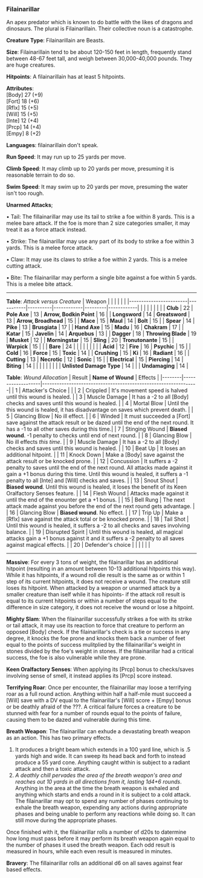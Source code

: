 ### Filainarillar
An apex predator which is known to do battle with the likes of dragons and dinosaurs. The plural is Filainarillain. Their collective noun is a catastrophe.

**Creature Type**: Filainarillain are Beasts.

**Size**: Filainarillain tend to be about 120-150 feet in length, frequently stand between 48-67 feet tall, and weigh between 30,000-40,000 pounds. They are huge creatures.

**Hitpoints**: A filainarillain has at least 5 hitpoints.

**Attributes**:  
[Body] 27 (+9)  
[Fort] 18 (+6)  
[Rflx] 15 (+5)  
[Will] 15 (+5)  
[Inte] 12 (+4)  
[Prcp] 14 (+4)  
[Empy] 8  (+2)  

**Languages**: filainarillain don't speak.

**Run Speed**: It may run up to 25 yards per move.

**Climb Speed**: It may climb up to 20 yards per move, presuming it is reasonable terrain to do so.

**Swim Speed**: It may swim up to 20 yards per move, presuming the water isn't too rough.

**Unarmed Attacks**;

 • Tail: The fillainarillar may use its tail to strike a foe within 8 yards. This is a melee bare attack. If the foe is more than 2 size categories smaller, it may treat it as a force attack instead.

 • Strike: The filainarillar may use any part of its body to strike a foe within 3 yards. This is a melee force attack.

 • Claw: It may use its claws to strike a foe within 2 yards. This is a melee cutting attack.

 • Bite: The filainarillar may perform a single bite against a foe within 5 yards. This is a melee bite attack.

-----

**Table**: *Attack versus Creature*
| Weapon                 |          |            |         |            |         |
|------------------------|-----------|----------|------------|---------|------------|
|                        |          |            |         |            |         |
| **Club**                   | 22   | **Pole Axe**       | 13    | **Arrow, Bodkin Point**    | 16    |
| **Longsword**              | 14   | **Greatsword**     | 13    | **Arrow, Broadhead**       | 15    |
| **Mace**                   | 15   | **Maul**           | 14    | **Bolt** | 15    |
| **Spear**                  | 14   | **Pike**           | 13    | **Brusgiata** | 17     |
| **Hand Axe**               | 15   | **Madu**           | 16    | **Chakram** | 17    |
| **Katar**                  | 15   | **Javelin**        | 14    | **Arquebus** | 13    |
| **Dagger**                 | 18   | **Throwing Blade** | 19    | **Musket** | 12    |
| **Morningstar**            | 15   | **Sling**          | 20    | **Tronutonante** | 15    |
| **Warpick**                | 15   |                |           |   **Bare** |  24  |
|                        |           |          |            |         |            |
| **Acid**                   | 12   | **Fire**           | 16     | **Psychic** | 15     |
| **Cold**                   | 16   | **Force**          | 15     | **Toxic**  | 14     |
| **Crushing**               | 15   | **Ki**             | 16     | **Radiant** | 16     |
| **Cutting**                | 13   | **Necrotic**       | 12     | **Sonic** | 15    |
| **Electrical**             | 15   | **Piercing**       | 14     | **Biting** | 14    |
|                        |           |          |            |         |            |
| **Unlisted Damage Type** | 14 |    |     | **Undamaging** | 14 |



**Table**: *Wound Allocation*
| Result | **Name of Wound** | Effects                                                        |
|--------|-------------------|----------------------------------------------------------------|
|   1    | Attacker's Choice |                                                                |
|   2    | Crippled          | It's movement speed is halved until this wound is healed.      |
|   3    | Muscle Damage     | It has a -2 to all [Body] checks and saves until this wound is healed. |
|   4    | Mortal Blow       | Until the this wound is healed, it has disadvantage on saves which prevent death. |
|   5    | Glancing Blow     | No ill effect. |
|   6    | Winded            | It must succeeded a [Fort] save against the attack result or be dazed until the end of the next round. It has a -1 to all other saves during this time.|
|   7    | Stinging Wound    | **Biased wound**. -1 penalty to checks until end of next round. |
|   8    | Glancing Blow     | No ill effects _this time_.                                     |
|   9    | Muscle Damage     | It has a -2 to all [Body] checks and saves until this wound is healed. |
|   10   | Beat Up           | It loses an additional hitpoint. |
|   11   | Knock Down        | Make a [Body] save against the attack result or be knocked prone. |
|   12   | Concussion        | It suffers a -2 penalty to saves until the end of the next round. All attacks made against it gain a +1 bonus during this time. Until this wound is healed, it suffers a -1 penalty to all [Inte] and [Will] checks and saves. |
|   13   | Snout Shout       | **Biased wound**. Until this wound is healed, it loses the benefit of its Keen Oralfactory Senses feature. |
|   14   | Flesh Wound       | Attacks made against it until the end of the enounter get a +1 bonus. |
|   15   | Bell Rung         | The next attack made against you before the end of the next round gets advantage.  |
|   16   | Glancing Blow     | **Biased wound**. No effect. |
|   17   | Trip Up           | Make a [Rflx] save against the attack total or be knocked prone.                                  |
|   18   | Tail Shot         | Until this wound is healed, it suffers a -2 to all checks and saves involving balance. |
|   19   | Disrupted Spirit  | Until this wound is healed, all magical attacks gain a +1 bonus against it and it suffers a -2 penalty to all saves against magical effects. |
|   20   | Defender's choice |                                   |
|        |                                                |                                   |

-----

**Massive**: For every 3 tons of weight, the filainarillar has an additional hitpoint (resulting in an amount between 10-13 additional hitpoints this way). While it has hitpoints, if a wound roll die result is the same as or within 1 step of its current hitpoints, it does not receive a wound. The creature still loses its hitpoint. When attacked by a weapon or unarmed attack by a smaller creature than iself while it has hipoints- if the attack roll result is equal to its current hitpoints or within a number of steps equal to the difference in size category, it does not receive the wound or lose a hitpoint.

**Mighty Slam**: When the filainarillar successfully strikes a foe with its strike or tail attack, it may use its reaction to force that creature to perform an opposed [Body] check. If the filainarillar's check is a tie or success in any degree, it knocks the foe prone and knocks them back a number of feet equal to the points of success mulitplied by the fillainarillar's weight in stones divided by the foe's weight in stones. If the fillainarillar had a critical success, the foe is also vulnerable while they are prone.

**Keen Oralfactory Senses**: When applying its [Prcp] bonus to checks/saves involving sense of smell, it instead applies its [Prcp] score instead.

**Terrifying Roar**: Once per encounter, the filainarillar may loose a terrifying roar as a full round action. Anything within half a half-mile must succeed a [Will] save with a DV equal to the filainarillar's [Will] score + [Empy] bonus or be deathly afraid of the ???. A critical failure forces a creature to be stunned with fear for a number of rounds equal to the points of failure, causing them to be dazed and vulnerable during this time.

**Breath Weapon**: The filainarillar can exhude a devastating breath weapon as an action. This has two primary effects.  
1) It produces a bright beam which extends in a 100 yard line, which is .5 yards high and wide. It can sweep its head back and forth to instead produce a 55 yard cone. Anything caught within is subject to a radiant attack and then a toxic attack.
2) *A deathly chill pervades the area of the breath weapon's area and reaches out 10 yards in all directions from it, lasting 1d4+6 rounds*. Anything in the area at the time the breath weapon is exhaled and anything which starts and ends a round in it is subject to a cold attack.  
The filainarillar may opt to spend any number of phases continuing to exhale the breath weapon, expending any actions during appropriate phases and being unable to perform any reactions while doing so. It can still move during the appropriate phases.  

Once finished with it, the filainarillar rolls a number of d20s to datermine how long must pass before it may perform its breath weapon again equal to the number of phases it used the breath weapon. Each odd result is measured in hours, while each even result is measured in minutes.

**Bravery**: The fillainarillar rolls an additional d6 on all saves against fear based effects.
